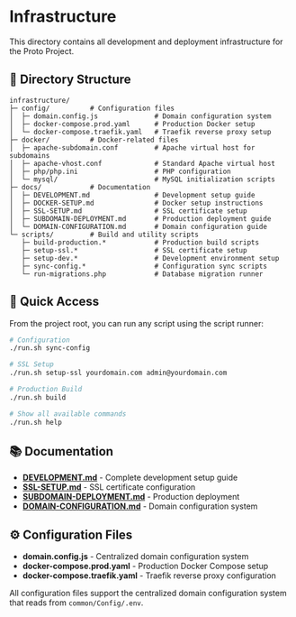 # Infrastructure

This directory contains all development and deployment infrastructure for the Proto Project.

## 📁 Directory Structure

```
infrastructure/
├─ config/          # Configuration files
│  ├─ domain.config.js              # Domain configuration system
│  ├─ docker-compose.prod.yaml      # Production Docker setup
│  └─ docker-compose.traefik.yaml   # Traefik reverse proxy setup
├─ docker/          # Docker-related files
│  ├─ apache-subdomain.conf         # Apache virtual host for subdomains
│  ├─ apache-vhost.conf             # Standard Apache virtual host
│  ├─ php/php.ini                   # PHP configuration
│  └─ mysql/                        # MySQL initialization scripts
├─ docs/            # Documentation
│  ├─ DEVELOPMENT.md                # Development setup guide
│  ├─ DOCKER-SETUP.md               # Docker setup instructions
│  ├─ SSL-SETUP.md                  # SSL certificate setup
│  ├─ SUBDOMAIN-DEPLOYMENT.md       # Production deployment guide
│  └─ DOMAIN-CONFIGURATION.md       # Domain configuration guide
└─ scripts/         # Build and utility scripts
   ├─ build-production.*            # Production build scripts
   ├─ setup-ssl.*                   # SSL certificate setup
   ├─ setup-dev.*                   # Development environment setup
   ├─ sync-config.*                 # Configuration sync scripts
   └─ run-migrations.php            # Database migration runner
```

## 🚀 Quick Access

From the project root, you can run any script using the script runner:

```bash
# Configuration
./run.sh sync-config

# SSL Setup
./run.sh setup-ssl yourdomain.com admin@yourdomain.com

# Production Build
./run.sh build

# Show all available commands
./run.sh help
```

## 📚 Documentation

- **[DEVELOPMENT.md](docs/DEVELOPMENT.md)** - Complete development setup guide
- **[SSL-SETUP.md](docs/SSL-SETUP.md)** - SSL certificate configuration
- **[SUBDOMAIN-DEPLOYMENT.md](docs/SUBDOMAIN-DEPLOYMENT.md)** - Production deployment
- **[DOMAIN-CONFIGURATION.md](docs/DOMAIN-CONFIGURATION.md)** - Domain configuration system

## ⚙️ Configuration Files

- **domain.config.js** - Centralized domain configuration system
- **docker-compose.prod.yaml** - Production Docker Compose setup
- **docker-compose.traefik.yaml** - Traefik reverse proxy configuration

All configuration files support the centralized domain configuration system that reads from `common/Config/.env`.

